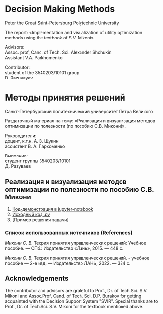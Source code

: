 # Decision Making Methods

Peter the Great Saint-Petersburg Polytechnic University

The report: «Implementation and visualization of utility optimization methods using the textbook of S.V. Mikoni».

Advisors:   
Assoc. prof, Cand. of Tech. Sci. Alexander Shchukin  
Assistant V.A. Parkhomenko  

Contributor:   
student of the 3540203/10101 group   
D. Razuvayev


# Методы принятия решений

Санкт-Петербургский политехнический университет Петра Великого

Раздаточный материал на тему: «Реализация и визуализация методов оптимизации по полезности (по пособию С.В. Микони)».

Руководители:   
доцент, к.т.н. А. В. Щукин  
ассистент В. А. Пархоменко  

Выполнил:   
студент группы 3540203/10101   
Д. Разуваев  

## Реализация и визуализация методов оптимизации по полезности по пособию С.В. Микони
1. [Код-демонстрация в jupyter-notebook](DEMO.ipynb)
2. [Исходный код .py](UtilityOptimization.py)
3. [Пример решения задачи]

### Список использованных источников (References)

*Микони С. В.*  Теория принятия управленческих решений: Учебное пособие. — СПб.: Издательство «Лань», 2015. — 448 с.

*Микони С. В.* Теория принятия управленческих решений. - учебное пособие — 2-е изд. — Издательство ЛАНЬ, 2022. — 384 с.

## Acknowledgements

The contributor and advisors are grateful to Prof., Dr. of Tech.Sci. S.V. Mikoni and Assoc.Prof, Cand. of Tech. Sci. D.P. Burakov for getting acquainted with the Decision Support System "SVIR". Special thanks are to Prof., Dr. of Tech.Sci. S.V. Mikoni for the textbook mentioned above. 
